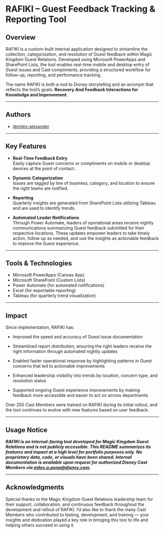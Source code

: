 # RAFIKI – Guest Feedback Tracking & Reporting Tool  

## Overview

RAFIKI is a custom-built internal application designed to streamline the collection, categorization, and resolution of Guest feedback within Magic Kingdom Guest Relations. Developed using Microsoft PowerApps and SharePoint Lists, the tool enables real-time mobile and desktop entry of Guest issues and Cast compliments, providing a structured workflow for follow-up, reporting, and performance tracking.

The name RAFIKI is both a nod to Disney storytelling and an acronym that reflects the tool’s goals: **Recovery And Feedback Interactions for Knowledge and Improvement**.

---

## Authors
* [@miles-alexander](https://github.com/miles-alexander)

---

## Key Features

- **Real-Time Feedback Entry**  
  Easily capture Guest concerns or compliments on mobile or desktop devices at the point of contact.

- **Dynamic Categorization**  
  Issues are tagged by line of business, category, and location to ensure the right teams are notified.

- **Reporting**  
  Quarterly insights are generated from SharePoint Lists utilizing Tableau and are used to identify trends.

- **Automated Leader Notifications**  
  Through Power Automate, leaders of operational areas receive nightly communications summarizing Guest feedback submitted for their respective locations. These updates empower leaders to take timely action, follow up as needed, and use the insights as actionable feedback to improve the Guest experience.

---

## Tools & Technologies

- Microsoft PowerApps (Canvas App)
- Microsoft SharePoint (Custom Lists)
- Power Automate (for automated notifications)
- Excel (for exportable reporting)
- Tableau (for quarterly trend visualization)

---

## Impact

Since implementation, RAFIKI has:
- Improved the speed and accuracy of Guest issue documentation

- Streamlined report distribution, ensuring the right leaders receive the right information through automated nightly updates

- Enabled faster operational response by highlighting patterns in Guest concerns that led to actionable improvements

- Enhanced leadership visibility into trends by location, concern type, and resolution status

- Supported ongoing Guest experience improvements by making feedback more accessible and easier to act on across departments

Over 250 Cast Members were trained on RAFIKI during its initial rollout, and the tool continues to evolve with new features based on user feedback.

---

## Usage Notice

***RAFIKI is an internal-facing tool developed for Magic Kingdom Guest Relations and is not publicly accessible. This README summarizes its features and impact at a high level for portfolio purposes only. No proprietary data, code, or visuals have been shared. Internal documentation is available upon request for authorized Disney Cast Members via miles.a.pena@disney.com.***

---

## Acknowledgments

Special thanks to the Magic Kingdom Guest Relations leadership team for their support, collaboration, and continuous feedback throughout the development and rollout of RAFIKI. I’d also like to thank the many Cast Members who contributed to testing, development, and training — your insights and dedication played a key role in bringing this tool to life and helping others succeed in using it.
